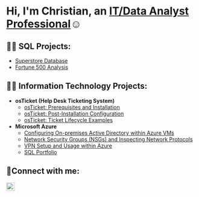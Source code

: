 <h1>Hi, I'm Christian, an <a href="https://www.linkedin.com/in/ChristianEspinal23">IT/Data Analyst Professional</a>☺</h1>

<h2>👨‍💻 SQL Projects:</h2>

- [Superstore Database](https://github.com/ChristianEspinal/SQL/blob/main/Superstore%20Database)
- [Fortune 500 Analysis](https://github.com/ChristianEspinal/SQL/blob/main/Fortune%20500%20Analysis)


<h2>👨‍💻 Information Technology Projects:</h2>

- <b>osTicket (Help Desk Ticketing System)</b>
  - [osTicket: Prerequisites and Installation](https://github.com/ChristianEspinal/osticket-prereqs)
  - [osTicket: Post-Installation Configuration](https://github.com/ChristianEspinal/post-install-config)
  - [osTicket: Ticket Lifecycle Examples](https://github.com/ChristianEspinal/ticket-lifecycle)
- <b>Microsoft Azure</b>
  - [Configuring On-premises Active Directory within Azure VMs](https://github.com/ChristianEspinal/Configure-AD)
  - [Network Security Groups (NSGs) and Inspecting Network Protocols](https://github.com/ChristianEspinal/azure-network-protocols)
  - [VPN Setup and Usage within Azure](https://github.com/ChristianEspinal/vpn-setup)
  - [SQL Portfolio](https://github.com/ChristianEspinal/SQL)


<h2>🤳Connect with me:</h2>

[<img align="left" alt="Josh | LinkedIn" width="22px" src="https://cdn.jsdelivr.net/npm/simple-icons@v3/icons/linkedin.svg" />][linkedin]


[linkedin]: https://www.linkedin.com/in/ChristianEspinal23

